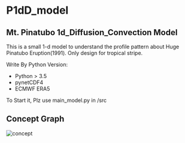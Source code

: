 # P1dD_model

## Mt. Pinatubo 1d_Diffusion_Convection Model

This is a small 1-d model to understand the profile pattern about Huge Pinatubo Eruption(1991).
Only design for tropical stripe.

Write By Python
Version:
  + Python > 3.5
  + pynetCDF4
  + ECMWF ERA5
  
To Start it, Plz use main_model.py in /src

## Concept Graph
![concept](https://github.com/zfh1997/P1dD_model/1-d_model.bmp)
